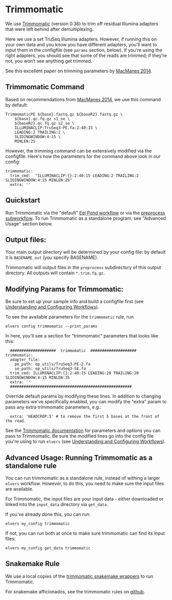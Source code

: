 # Trimmomatic

We use [Trimmomatic](http://www.usadellab.org/cms/?page=trimmomatic) (version 0.36) to trim off residual Illumina adapters that were left behind after demultiplexing.

Here we use a set TruSeq Illumina adapters. However, if running this on your own data and you know you have different adapters, you'll want to input them in the configfile (see `params` section, below). If you're using the right adapters,  you should see that some of the reads are trimmed; if they’re not, you won’t see anything get trimmed.

See this excellent paper on trimming parameters by [MacManes 2014](https://www.frontiersin.org/articles/10.3389/fgene.2014.00013/full).

## Trimmomatic Command

Based on recommendations from [MacManes 2014](https://www.frontiersin.org/articles/10.3389/fgene.2014.00013/full), we use this command by default:

```
TrimmomaticPE ${base}.fastq.gz ${baseR2}.fastq.gz \
    ${base}.qc.fq.gz s1_se \
    ${baseR2}.qc.fq.gz s2_se \
    ILLUMINACLIP:TruSeq3-PE.fa:2:40:15 \
    LEADING:2 TRAILING:2 \
    SLIDINGWINDOW:4:15 \
    MINLEN:25
```

However, the trimming command can be extensively modified via the configfile. Here's how the parameters for the command above look in our config:

```
trimmomatic:
  trim_cmd:  "ILLUMINACLIP:{}:2:40:15 LEADING:2 TRAILING:2 SLIDINGWINDOW:4:15 MINLEN:25"
  extra: ''
```
## Quickstart

Run Trimmomatic via the "default" [Eel Pond workflow](eel_pond_workflow.md) or via the [preprocess subworkflow](preprocess.md). To run Trimmomatic as a standalone program, see "Advanced Usage" section below.

## Output files:

Your main output directory will be determined by your config file: by default it is `BASENAME_out` (you specify BASENAME).

Trimmomatic will output files in the `preprocess` subdirectory of this output directory. All outputs will contain `*.trim.fq.gz`.

## Modifying Params for Trimmomatic:

Be sure to set up your sample info and build a configfile first (see [Understanding and Configuring Workflows](configure.md)).

To see the available parameters for the `trimmomatic` rule, run
```
elvers config trimmomatic --print_params
```

In here, you'll see a section for "trimmomatic" parameters that looks like this:

```
  ####################  trimmomatic  ####################
trimmomatic:
  adapter_file:
    pe_path: ep_utils/TruSeq3-PE-2.fa
    se_path: ep_utils/TruSeq3-SE.fa
  trim_cmd: ILLUMINACLIP:{}:2:40:15 LEADING:20 TRAILING:20 SLIDINGWINDOW:4:15 MINLEN:35
  extra: ''
  #####################################################
```

Override default params by modifying these lines. In addition to changing parameters we've specifically enabled, you can modify the "extra" param to pass any extra trimmomatic parameters, e.g.:

```
  extra: 'HEADCROP:5' # to remove the first 5 bases at the front of the read.
```
See the [Trimmomatic documentation](http://www.usadellab.org/cms/uploads/supplementary/Trimmomatic/TrimmomaticManual_V0.32.pdf) for parameters and options you can pass to Trimmomatic. Be sure the modified lines go into the config file you're using to run `elvers` (see [Understanding and Configuring Workflows](configure.md)).


## Advanced Usage: Running Trimmomatic as a standalone rule

You can run trimmomatic as a standalone rule, instead of withing a larger `elvers` workflow. However, to do this, you need to make sure the input files are available.

For Trimmomatic, the input files are your input data - either downloaded or linked into the `input_data` directory via `get_data`.

If you've already done this, you can run:
```
elvers my_config trimmomatic
```
If not, you can run both at once to make sure trimmomatic can find its input files:
```
elvers my_config get_data trimmomatic
```


## Snakemake Rule 

We use a local copies of the [trimmomatic snakemake wrappers](https://snakemake-wrappers.readthedocs.io/en/stable/wrappers/trimmomatic.html) to run Trimmomatic.

For snakemake afficionados, see the trimmomatic rules on [github](https://github.com/dib-lab/elvers/blob/master/rules/trimmomatic/trimmomatic.rule).
